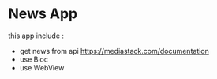 # News App
this app include :
- get news from api https://mediastack.com/documentation
- use Bloc
- use WebView
